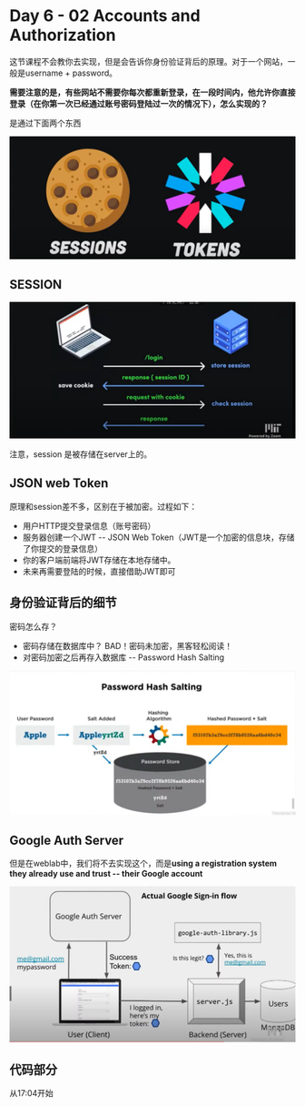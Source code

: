 # Day 6 - 02 Accounts and Authorization

这节课程不会教你去实现，但是会告诉你身份验证背后的原理。对于一个网站，一般是username + password。

**需要注意的是，有些网站不需要你每次都重新登录，在一段时间内，他允许你直接登录（在你第一次已经通过账号密码登陆过一次的情况下），怎么实现的？**

是通过下面两个东西

![image-20220401135501868](https://raw.githubusercontent.com/sunmiao0301/Public-Pic-Bed/main/imgfromPicGO/202204011355078.png)



## SESSION

![image-20220401140011157](https://raw.githubusercontent.com/sunmiao0301/Public-Pic-Bed/main/imgfromPicGO/202204011400404.png)

注意，session 是被存储在server上的。



## JSON web Token

原理和session差不多，区别在于被加密。过程如下：

- 用户HTTP提交登录信息（账号密码）
- 服务器创建一个JWT -- JSON Web Token（JWT是一个加密的信息块，存储了你提交的登录信息）
- 你的客户端前端将JWT存储在本地存储中。
- 未来再需要登陆的时候，直接借助JWT即可



## 身份验证背后的细节

密码怎么存？

- 密码存储在数据库中？ BAD！密码未加密，黑客轻松阅读！
- 对密码加密之后再存入数据库 -- Password Hash Salting 

![image-20220401141450460](https://raw.githubusercontent.com/sunmiao0301/Public-Pic-Bed/main/imgfromPicGO/202204011414580.png)



## Google Auth Server

但是在weblab中，我们将不去实现这个，而是**using a registration system they already use and trust -- their Google account**

![image-20220401142636147](https://raw.githubusercontent.com/sunmiao0301/Public-Pic-Bed/main/imgfromPicGO/202204011426283.png)



## 代码部分

从17:04开始

 







